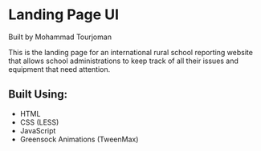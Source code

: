 # Landing Page UI

Built by Mohammad Tourjoman

This is the landing page for an international rural school reporting website that allows school administrations to keep track of all their issues and equipment that need attention.

## Built Using:

- HTML
- CSS (LESS)
- JavaScript
- Greensock Animations (TweenMax)